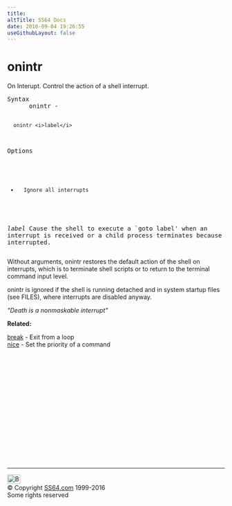 ```yaml
---
title:
altTitle: SS64 Docs
date: 2016-09-04 19:26:55
useGithubLayout: false
---
```

<!-- #BeginLibraryItem "/Library/head_osx.lbi" --><!-- #EndLibraryItem --><h1>onintr</h1> 
<p>On Interupt.
Control the action of a shell interrupt. </p>
<pre>Syntax
      onintr -

      onintr <i>label</i>

Options
 
   -       Ignore all interrupts

   <i>label</i>   Cause the shell to execute a `goto label' when 
           an interrupt is received or a child process terminates
           because it was interrupted.</pre>
<p>Without arguments, onintr restores the default action of the shell on interrupts, which is to terminate shell scripts or to return to the terminal command input level.</p>
<p>onintr is ignored if the shell is running detached and in system startup files (see FILES), where interrupts are disabled anyway.</p>
<p class="quote"><i>"Death is a nonmaskable interrupt"</i></p>
<p><b>Related:</b></p>
<p><a href="break.html">break</a> - Exit from a loop<br>
<a href="nice.html">nice</a> - Set the priority of a command</p><!-- #BeginLibraryItem "/Library/foot_osx.lbi" --><p>
<!-- OSX300 -->
<ins class="adsbygoogle" style="display:inline-block;width:300px;height:250px" data-ad-client="ca-pub-6140977852749469" data-ad-slot="1823340303"></ins>
<script>
(adsbygoogle = window.adsbygoogle || []).push({});
</script></p>
<hr>
<div id="bl" class="footer"><a href="onintr.html#"><img src="../images/top.png" width="30" height="22" alt="Back to the Top"></a></div>
<div id="br" class="footer, tagline">© Copyright <a href="http://ss64.com/">SS64.com</a> 1999-2016<br>
Some rights reserved</div><!-- #EndLibraryItem -->
